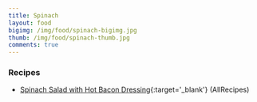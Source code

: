 ```yaml
---
title: Spinach
layout: food
bigimg: /img/food/spinach-bigimg.jpg
thumb: /img/food/spinach-thumb.jpg
comments: true
---
```


### Recipes

- [Spinach Salad with Hot Bacon Dressing](http://allrecipes.com/recipe/221965/spinach-salad-with-hot-bacon-dressing/){:target='_blank'} (AllRecipes)
